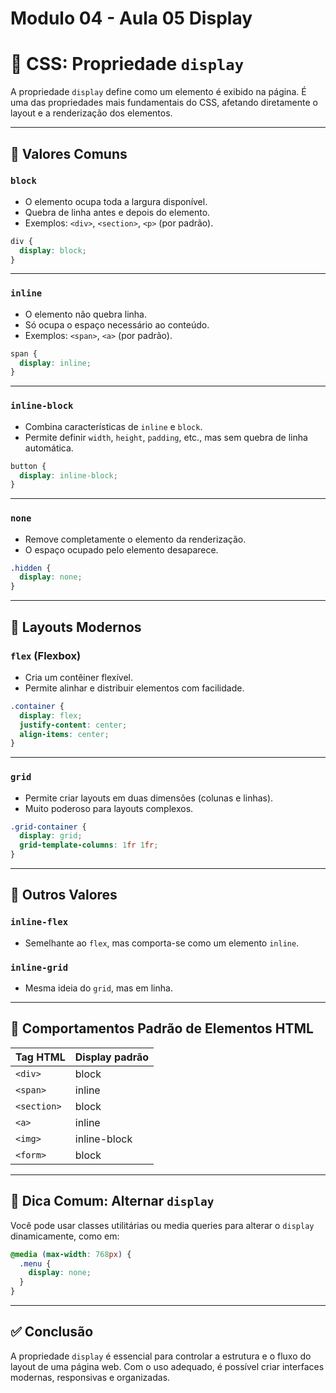 # Modulo 04 - Aula 05 Display 


# 📘 CSS: Propriedade `display`

A propriedade `display` define como um elemento é exibido na página. É uma das propriedades mais fundamentais do CSS, afetando diretamente o layout e a renderização dos elementos.

---

## 🔹 Valores Comuns

### `block`
- O elemento ocupa toda a largura disponível.
- Quebra de linha antes e depois do elemento.
- Exemplos: `<div>`, `<section>`, `<p>` (por padrão).

```css
div {
  display: block;
}
```

---

### `inline`
- O elemento não quebra linha.
- Só ocupa o espaço necessário ao conteúdo.
- Exemplos: `<span>`, `<a>` (por padrão).

```css
span {
  display: inline;
}
```

---

### `inline-block`
- Combina características de `inline` e `block`.
- Permite definir `width`, `height`, `padding`, etc., mas sem quebra de linha automática.

```css
button {
  display: inline-block;
}
```

---

### `none`
- Remove completamente o elemento da renderização.
- O espaço ocupado pelo elemento desaparece.

```css
.hidden {
  display: none;
}
```

---

## 🔸 Layouts Modernos

### `flex` (Flexbox)
- Cria um contêiner flexível.
- Permite alinhar e distribuir elementos com facilidade.

```css
.container {
  display: flex;
  justify-content: center;
  align-items: center;
}
```

---

### `grid`
- Permite criar layouts em duas dimensões (colunas e linhas).
- Muito poderoso para layouts complexos.

```css
.grid-container {
  display: grid;
  grid-template-columns: 1fr 1fr;
}
```

---

## 🔹 Outros Valores

### `inline-flex`
- Semelhante ao `flex`, mas comporta-se como um elemento `inline`.

### `inline-grid`
- Mesma ideia do `grid`, mas em linha.

---

## 🔸 Comportamentos Padrão de Elementos HTML

| Tag HTML       | Display padrão |
|----------------|----------------|
| `<div>`        | block          |
| `<span>`       | inline         |
| `<section>`    | block          |
| `<a>`          | inline         |
| `<img>`        | inline-block   |
| `<form>`       | block          |

---

## 📌 Dica Comum: Alternar `display`
Você pode usar classes utilitárias ou media queries para alterar o `display` dinamicamente, como em:

```css
@media (max-width: 768px) {
  .menu {
    display: none;
  }
}
```

---

## ✅ Conclusão
A propriedade `display` é essencial para controlar a estrutura e o fluxo do layout de uma página web. Com o uso adequado, é possível criar interfaces modernas, responsivas e organizadas.


